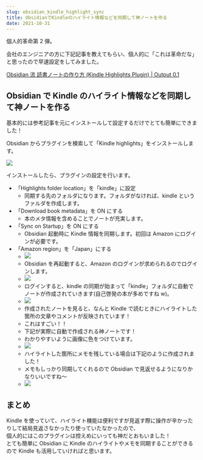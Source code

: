 ```yaml
---
slug: obsidian_kindle_highlight_sync
title: ObsidianでKindleのハイライト情報などを同期して神ノートを作る
date: 2021-10-31
---
```


個人的革命第 2 弾。

会社のエンジニアの方に下記記事を教えてもらい、個人的に「これは革命だな」と思ったので早速設定をしてみました。

[Obsidian 流 読書ノートの作り方 \(Kindle Highlights Plugin\) \| Output 0\.1](https://pouhon.net/obsidian-kindle/6507/)

## Obsidian で Kindle のハイライト情報などを同期して神ノートを作る

基本的には参考記事を元にインストールして設定するだけでとても簡単にできました！

Obsidian からプラグインを検索して「Kindle highlights」をインストールします。

![](img1.png)

インストールしたら、プラグインの設定を行います。

- 「Highlights folder location」を「kindle」に設定
  - 同期する先のフォルダになります。フォルダがなければ、kindle というファルダを作成します。
- 「Download book metadata」を ON にする
  - 本のメタ情報を含めることでノートが充実します。
- 「Sync on Startup」を ON にする
  - Obsidian 起動時に Kindle 情報を同期します。初回は Amazon にログインが必要です。
- 「Amazon region」を「Japan」にする
  - ![](img2.png)
  - Obsidian を再起動すると、Amazon のログインが求められるのでログインします。
  - ![](img3.png)
  - ログインすると、kindle の同期が始まって「kindle」フォルダに自動でノートが作成されていきます(自己啓発の本が多めですね w)。
  - ![](img4.png)
  - 作成されたノートを見ると、なんと Kindle で読むときにハイライトした箇所の文章やコメントが反映されています！
  - これはすごい！！
  - 下記が実際に自動で作成される神ノートです！
  - わかりやすいように画像に色をつけています。
  - ![](img5.png)
  - ハイライトした箇所にメモを残している場合は下記のように作成されました！
  - メモもしっかり同期してくれるので Obsidian で見返せるようになりかなりいいですね～
  - ![](img6.png)

## まとめ

Kindle を使っていて、ハイライト機能は便利ですが見返す際に操作が辛かったりして結局見返さなかったり使っていたなかったので、  
個人的にはこのプラグインは控えめにいっても神だとおもいました！  
とても簡単に Obsidian に Kindle のハイライトやメモを同期することができるので Kindle も活用していければと思います。
